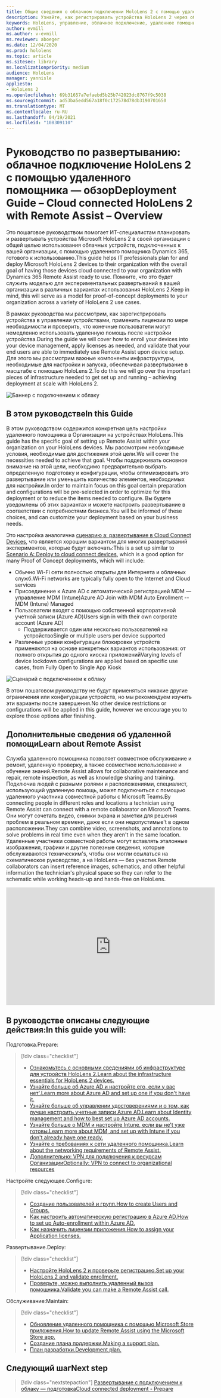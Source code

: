 ```yaml
---
title: Общие сведения о облачном подключении HoloLens 2 с помощью удаленного помощника
description: Узнайте, как регистрировать устройства HoloLens 2 через облачную сеть с помощью удаленного помощника Dynamics 365.
keywords: HoloLens, управление, облачное подключение, удаленное помощник, AAD, Azure AD, MDM, управление мобильными устройствами
author: evmill
ms.author: v-evmill
ms.reviewer: aboeger
ms.date: 12/04/2020
ms.prod: hololens
ms.topic: article
ms.sitesec: library
ms.localizationpriority: medium
audience: HoloLens
manager: yannisle
appliesto:
- HoloLens 2
ms.openlocfilehash: 69b31657a7efaebd5b25b742023dc8767f9c5038
ms.sourcegitcommit: ad53ba5edd567a18f0c172578d78db3190701650
ms.translationtype: MT
ms.contentlocale: ru-RU
ms.lasthandoff: 04/19/2021
ms.locfileid: "108309110"
---
```

# <a name="deployment-guide--cloud-connected-hololens-2-with-remote-assist--overview"></a><span data-ttu-id="839c3-104">Руководство по развертыванию: облачное подключение HoloLens 2 с помощью удаленного помощника — обзор</span><span class="sxs-lookup"><span data-stu-id="839c3-104">Deployment Guide – Cloud connected HoloLens 2 with Remote Assist – Overview</span></span>

<span data-ttu-id="839c3-105">Это пошаговое руководством помогает ИТ-специалистам планировать и развертывать устройства Microsoft HoloLens 2 в своей организации с общей целью использования облачных устройств, подключенных к вашей организации, с помощью удаленного помощника Dynamics 365, готового к использованию.</span><span class="sxs-lookup"><span data-stu-id="839c3-105">This guide helps IT professionals plan for and deploy Microsoft HoloLens 2 devices to their organization with the overall goal of having those devices cloud connected to your organization with Dynamics 365 Remote Assist ready to use.</span></span> <span data-ttu-id="839c3-106">Помните, что это будет служить моделью для экспериментальных развертываний в вашей организации в различных вариантах использования HoloLens 2.</span><span class="sxs-lookup"><span data-stu-id="839c3-106">Keep in mind, this will serve as a model for proof-of-concept deployments to your organization across a variety of HoloLens 2 use cases.</span></span>

<span data-ttu-id="839c3-107">В рамках руководства мы рассмотрим, как зарегистрировать устройства в управлении устройствами, применить лицензии по мере необходимости и проверить, что конечные пользователи могут немедленно использовать удаленную помощь после настройки устройства.</span><span class="sxs-lookup"><span data-stu-id="839c3-107">During the guide we will cover how to enroll your devices into your device management, apply licenses as needed, and validate that your end users are able to immediately use Remote Assist upon device setup.</span></span> <span data-ttu-id="839c3-108">Для этого мы рассмотрим важные компоненты инфраструктуры, необходимые для настройки и запуска, обеспечивая развертывание в масштабе с помощью HoloLens 2.</span><span class="sxs-lookup"><span data-stu-id="839c3-108">To do this we will go over the important pieces of infrastructure needed to get set up and running – achieving deployment at scale with HoloLens 2.</span></span>

![Баннер с подключением к облаку](./images/cloud-connected-hololens-large.png)

## <a name="in-this-guide"></a><span data-ttu-id="839c3-110">В этом руководстве</span><span class="sxs-lookup"><span data-stu-id="839c3-110">In this Guide</span></span>

<span data-ttu-id="839c3-111">В этом руководством содержится конкретная цель настройки удаленного помощника в Организации на устройствах HoloLens.</span><span class="sxs-lookup"><span data-stu-id="839c3-111">This guide has the specific goal of setting up Remote Assist within your organization on your HoloLens devices.</span></span> <span data-ttu-id="839c3-112">Мы рассмотрим необходимые условия, необходимые для достижения этой цели.</span><span class="sxs-lookup"><span data-stu-id="839c3-112">We will cover the necessities needed to achieve that goal.</span></span> <span data-ttu-id="839c3-113">Чтобы поддерживать основное внимание на этой цели, необходимо предварительно выбрать определенную подготовку и конфигурации, чтобы оптимизировать это развертывание или уменьшить количество элементов, необходимых для настройки.</span><span class="sxs-lookup"><span data-stu-id="839c3-113">In order to maintain focus on this goal certain preparation and configurations will be pre-selected in order to optimize for this deployment or to reduce the items needed to configure.</span></span> <span data-ttu-id="839c3-114">Вы будете уведомлены об этих вариантах и можете настроить развертывание в соответствии с потребностями бизнеса.</span><span class="sxs-lookup"><span data-stu-id="839c3-114">You will be informed of these choices, and can customize your deployment based on your business needs.</span></span>

<span data-ttu-id="839c3-115">Это настройка аналогична [сценарию а: развертывание в Cloud Connect Devices](https://docs.microsoft.com/hololens/common-scenarios#scenario-a), что является хорошим вариантом для многих развертываний экспериментов, которые будут включать:</span><span class="sxs-lookup"><span data-stu-id="839c3-115">This is a set up similar to [Scenario A: Deploy to cloud connect devices](https://docs.microsoft.com/hololens/common-scenarios#scenario-a), which is a good option for many Proof of Concept deployments, which will include:</span></span>

- <span data-ttu-id="839c3-116">Обычно Wi-Fi сети полностью открыты для Интернета и облачных служб.</span><span class="sxs-lookup"><span data-stu-id="839c3-116">Wi-Fi networks are typically fully open to the Internet and Cloud services</span></span>
- <span data-ttu-id="839c3-117">Присоединение к Azure AD с автоматической регистрацией MDM — управление MDM (Intune)</span><span class="sxs-lookup"><span data-stu-id="839c3-117">Azure AD Join with MDM Auto Enrollment -- MDM (Intune) Managed</span></span>
- <span data-ttu-id="839c3-118">Пользователи входят с помощью собственной корпоративной учетной записи (Azure AD)</span><span class="sxs-lookup"><span data-stu-id="839c3-118">Users sign in with their own corporate account (Azure AD)</span></span>
  - <span data-ttu-id="839c3-119">Поддерживается один или несколько пользователей на устройство</span><span class="sxs-lookup"><span data-stu-id="839c3-119">Single or multiple users per device supported</span></span>
- <span data-ttu-id="839c3-120">Различные уровни конфигурации блокировки устройств применяются на основе конкретных вариантов использования: от полного открытия до одного киоска приложений</span><span class="sxs-lookup"><span data-stu-id="839c3-120">Varying levels of device lockdown configurations are applied based on specific use cases, from Fully Open to Single App Kiosk</span></span>

![Сценарий с подключением к облаку](./images/cloud-connected-guide-diagram.png)

<span data-ttu-id="839c3-122">В этом пошаговом руководству не будут применяться никакие другие ограничения или конфигурации устройств, но мы рекомендуем изучить эти варианты после завершения.</span><span class="sxs-lookup"><span data-stu-id="839c3-122">No other device restrictions or configurations will be applied in this guide, however we encourage you to explore those options after finishing.</span></span>

## <a name="learn-about-remote-assist"></a><span data-ttu-id="839c3-123">Дополнительные сведения об удаленной помощи</span><span class="sxs-lookup"><span data-stu-id="839c3-123">Learn about Remote Assist</span></span>

<span data-ttu-id="839c3-124">Служба удаленного помощника позволяет совместное обслуживание и ремонт, удаленную проверку, а также совместное использование и обучение знаний.</span><span class="sxs-lookup"><span data-stu-id="839c3-124">Remote Assist allows for collaborative maintenance and repair, remote inspection, as well as knowledge sharing and training.</span></span> <span data-ttu-id="839c3-125">Подключив людей с разными ролями и расположениями, специалист, использующий удаленную помощь, может подключиться с помощью удаленного участника совместной работы с Microsoft Teams.</span><span class="sxs-lookup"><span data-stu-id="839c3-125">By connecting people in different roles and locations a technician using Remote Assist can connect with a remote collaborator on Microsoft Teams.</span></span> <span data-ttu-id="839c3-126">Они могут сочетать видео, снимки экрана и заметки для решения проблем в реальном времени, даже если они недопустимые&#39;t в одном расположении.</span><span class="sxs-lookup"><span data-stu-id="839c3-126">They can combine video, screenshots, and annotations to solve problems in real time even when they aren&#39;t in the same location.</span></span> <span data-ttu-id="839c3-127">Удаленные участники совместной работы могут вставлять эталонные изображения, графики и другие полезные сведения, которые обслуживаются техническим&#39;s, чтобы они могли ссылаться на схематическое руководство, а на HoloLens — без участия.</span><span class="sxs-lookup"><span data-stu-id="839c3-127">Remote collaborators can insert reference images, schematics, and other helpful information the technician&#39;s physical space so they can refer to the schematic while working heads-up and hands-free on HoloLens.</span></span>

<iframe width="560" height="315" src="https://www.youtube.com/embed/d3YT8j0yYl0" frameborder="0" allow="accelerometer; autoplay; clipboard-write; encrypted-media; gyroscope; picture-in-picture" allowfullscreen></iframe>

## <a name="in-this-guide-you-will"></a><span data-ttu-id="839c3-128">В руководстве описаны следующие действия:</span><span class="sxs-lookup"><span data-stu-id="839c3-128">In this guide you will:</span></span>

<span data-ttu-id="839c3-129">Подготовка.</span><span class="sxs-lookup"><span data-stu-id="839c3-129">Prepare:</span></span>

> [!div class="checklist"]
> - [<span data-ttu-id="839c3-130">Ознакомьтесь с основными сведениями об инфраструктуре для устройств HoloLens 2.</span><span class="sxs-lookup"><span data-stu-id="839c3-130">Learn about the infrastructure essentials for HoloLens 2 devices.</span></span>](hololens2-cloud-connected-prepare.md#infrastructure-essentials)
> - [<span data-ttu-id="839c3-131">Узнайте больше об Azure AD и настройте его, если у вас нет&#39;.</span><span class="sxs-lookup"><span data-stu-id="839c3-131">Learn more about Azure AD and set up one if you don&#39;t have it.</span></span>](hololens2-cloud-connected-prepare.md#azure-active-directory)
> - [<span data-ttu-id="839c3-132">Узнайте больше об управлении удостоверениями и о том, как лучше настроить учетные записи Azure AD.</span><span class="sxs-lookup"><span data-stu-id="839c3-132">Learn about Identity management and how to best set up Azure AD accounts.</span></span>](hololens2-cloud-connected-prepare.md#identity-management)
> - [<span data-ttu-id="839c3-133">Узнайте больше о MDM и настройте Intune, если вы не&#39;t уже готовы.</span><span class="sxs-lookup"><span data-stu-id="839c3-133">Learn more about MDM, and set up with Intune if you don&#39;t already have one ready.</span></span>](hololens2-cloud-connected-prepare.md#mobile-device-management)
> - [<span data-ttu-id="839c3-134">Узнайте о требованиях к сети удаленного помощника.</span><span class="sxs-lookup"><span data-stu-id="839c3-134">Learn about the networking requirements of Remote Assist.</span></span>](hololens2-cloud-connected-prepare.md#network)
> - [<span data-ttu-id="839c3-135">Дополнительно: VPN для подключения к ресурсам Организации</span><span class="sxs-lookup"><span data-stu-id="839c3-135">Optionally: VPN to connect to organizational resources</span></span>](/hololens2-cloud-connected-prepare.md#optional-connect-your-hololens-to-vpn)

<span data-ttu-id="839c3-136">Настройте следующее.</span><span class="sxs-lookup"><span data-stu-id="839c3-136">Configure:</span></span>

> [!div class="checklist"]
> - [<span data-ttu-id="839c3-137">Создание пользователей и групп.</span><span class="sxs-lookup"><span data-stu-id="839c3-137">How to create Users and Groups.</span></span>](hololens2-cloud-connected-configure.md#azure-users-and-groups)
> - [<span data-ttu-id="839c3-138">Как настроить автоматическую регистрацию в Azure AD.</span><span class="sxs-lookup"><span data-stu-id="839c3-138">How to set up Auto-enrollment within Azure AD.</span></span>](hololens2-cloud-connected-configure.md#auto-enrollment-on-hololens-2)
> - [<span data-ttu-id="839c3-139">Как назначить лицензии приложения.</span><span class="sxs-lookup"><span data-stu-id="839c3-139">How to assign your Application licenses.</span></span>](hololens2-cloud-connected-configure.md#application-licenses)

<span data-ttu-id="839c3-140">Развертывание.</span><span class="sxs-lookup"><span data-stu-id="839c3-140">Deploy:</span></span>

> [!div class="checklist"]
> - [<span data-ttu-id="839c3-141">Настройте HoloLens 2 и проверьте регистрацию.</span><span class="sxs-lookup"><span data-stu-id="839c3-141">Set up your HoloLens 2 and validate enrollment.</span></span>](hololens2-cloud-connected-deploy.md#enrollment-validation)
> - [<span data-ttu-id="839c3-142">Проверьте, можно выполнить удаленный вызов помощника.</span><span class="sxs-lookup"><span data-stu-id="839c3-142">Validate you can make a Remote Assist call.</span></span>](hololens2-cloud-connected-deploy.md#remote-assist-call-validation)

<span data-ttu-id="839c3-143">Обслуживание:</span><span class="sxs-lookup"><span data-stu-id="839c3-143">Maintain:</span></span>

> [!div class="checklist"]
> - [<span data-ttu-id="839c3-144">Обновление удаленного помощника с помощью Microsoft Store приложения.</span><span class="sxs-lookup"><span data-stu-id="839c3-144">How to update Remote Assist using the Microsoft Store app.</span></span>](hololens2-cloud-connected-maintain.md#updates)
> - [<span data-ttu-id="839c3-145">Создание плана поддержки.</span><span class="sxs-lookup"><span data-stu-id="839c3-145">Making a support plan.</span></span>](hololens2-cloud-connected-maintain.md#support-plan)
> - [<span data-ttu-id="839c3-146">План разработки.</span><span class="sxs-lookup"><span data-stu-id="839c3-146">Development plan.</span></span>](hololens2-cloud-connected-maintain.md#development-plan)

## <a name="next-step"></a><span data-ttu-id="839c3-147">Следующий шаг</span><span class="sxs-lookup"><span data-stu-id="839c3-147">Next step</span></span>

> [!div class="nextstepaction"]
> [<span data-ttu-id="839c3-148">Развертывание с подключением к облаку — подготовка</span><span class="sxs-lookup"><span data-stu-id="839c3-148">Cloud connected deployment - Prepare</span></span>](hololens2-cloud-connected-prepare.md)

